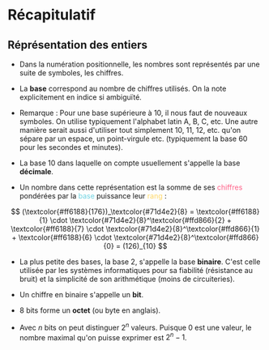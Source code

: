 # Récapitulatif

## Réprésentation des entiers

* Dans la numération positionnelle, les nombres sont représentés par une suite de symboles, les chiffres.

* La **base** correspond au nombre de chiffres utilisés. On la note explicitement en indice si ambiguïté. 

* Remarque : Pour une base supérieure à 10, il nous faut de nouveaux symboles. On utilise typiquement l'alphabet latin A, B, C, etc. Une autre manière serait aussi d'utiliser tout simplement 10, 11, 12, etc. qu'on sépare par un espace, un point-virgule etc. (typiquement la base 60 pour les secondes et minutes).

* La base 10 dans laquelle on compte usuellement s'appelle la base **décimale**.

* Un nombre dans cette représentation est la somme de ses <span style="color:#ff6188">chiffres</span>
 pondérées par la <span style="color:#71d4e2">base</span> puissance leur <span style="color:#ffd866">rang</span> :

$$
(\textcolor{#ff6188}{176})_\textcolor{#71d4e2}{8} =
\textcolor{#ff6188}{1} \cdot \textcolor{#71d4e2}{8}^\textcolor{#ffd866}{2} +
\textcolor{#ff6188}{7} \cdot \textcolor{#71d4e2}{8}^\textcolor{#ffd866}{1} +
\textcolor{#ff6188}{6} \cdot \textcolor{#71d4e2}{8}^\textcolor{#ffd866}{0} = (126)_{10}
$$

* La plus petite des bases, la base 2, s'appelle la base **binaire**. C'est celle utilisée par les systèmes informatiques pour sa fiabilité (résistance au bruit) et la simplicité de son arithmétique (moins de circuiteries).

* Un chiffre en binaire s'appelle un **bit**.

* 8 bits forme un **octet** (ou byte en anglais).

* Avec $n$ bits on peut distinguer $2^n$ valeurs. Puisque 0 est une valeur, le nombre maximal qu'on puisse exprimer est $2^n - 1$.


